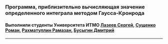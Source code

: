 ### Программа, приблизительно вычисляющая значение определенного интеграла методом Гаусса-Кронрода
#### Выполнили студенты Университета ИТМО [Лазеев Сергей](https://github.com/k1b24), [Сущенко Роман](https://github.com/cat-boop), [Рахматуллин Рамазан](https://github.com/otto15), [Бусыгин Дмитрий](https://github.com/Busygind) ####
----------------------
